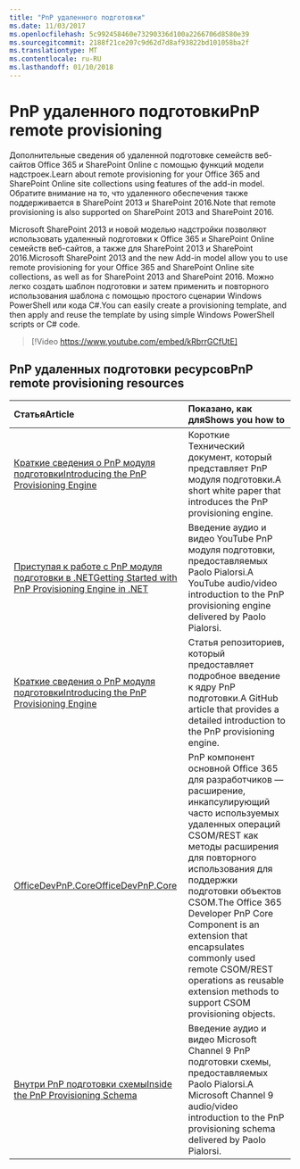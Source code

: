 ```yaml
---
title: "PnP удаленного подготовки"
ms.date: 11/03/2017
ms.openlocfilehash: 5c992458460e73290336d100a2266706d8580e39
ms.sourcegitcommit: 2188f21ce207c9d62d7d8af93822bd101058ba2f
ms.translationtype: MT
ms.contentlocale: ru-RU
ms.lasthandoff: 01/10/2018
---
```

# <a name="pnp-remote-provisioning"></a><span data-ttu-id="d5df6-102">PnP удаленного подготовки</span><span class="sxs-lookup"><span data-stu-id="d5df6-102">PnP remote provisioning</span></span>

<span data-ttu-id="d5df6-103">Дополнительные сведения об удаленной подготовке семейств веб-сайтов Office 365 и SharePoint Online с помощью функций модели надстроек.</span><span class="sxs-lookup"><span data-stu-id="d5df6-103">Learn about remote provisioning for your Office 365 and SharePoint Online site collections using features of the add-in model.</span></span> <span data-ttu-id="d5df6-104">Обратите внимание на то, что удаленного обеспечения также поддерживается в SharePoint 2013 и SharePoint 2016.</span><span class="sxs-lookup"><span data-stu-id="d5df6-104">Note that remote provisioning is also supported on SharePoint 2013 and SharePoint 2016.</span></span>

<span data-ttu-id="d5df6-105">Microsoft SharePoint 2013 и новой моделью надстройки позволяют использовать удаленный подготовки к Office 365 и SharePoint Online семейств веб-сайтов, а также для SharePoint 2013 и SharePoint 2016.</span><span class="sxs-lookup"><span data-stu-id="d5df6-105">Microsoft SharePoint 2013 and the new Add-in model allow you to use remote provisioning for your Office 365 and SharePoint Online site collections, as well as for SharePoint 2013 and SharePoint 2016.</span></span> <span data-ttu-id="d5df6-106">Можно легко создать шаблон подготовки и затем применить и повторного использования шаблона с помощью простого сценарии Windows PowerShell или кода C#.</span><span class="sxs-lookup"><span data-stu-id="d5df6-106">You can easily create a provisioning template, and then apply and reuse the template by using simple Windows PowerShell scripts or C# code.</span></span>

> [!Video https://www.youtube.com/embed/kRbrrGCfUtE]

## <a name="pnp-remote-provisioning-resources"></a><span data-ttu-id="d5df6-107">PnP удаленных подготовки ресурсов</span><span class="sxs-lookup"><span data-stu-id="d5df6-107">PnP remote provisioning resources</span></span>

|<span data-ttu-id="d5df6-108">**Статья**</span><span class="sxs-lookup"><span data-stu-id="d5df6-108">**Article**</span></span>|<span data-ttu-id="d5df6-109">**Показано, как для**</span><span class="sxs-lookup"><span data-stu-id="d5df6-109">**Shows you how to**</span></span>|
|:-----|:-----|
|[<span data-ttu-id="d5df6-110">Краткие сведения о PnP модуля подготовки</span><span class="sxs-lookup"><span data-stu-id="d5df6-110">Introducing the PnP Provisioning Engine</span></span>](Introducing-the-PnP-Provisioning-Engine.md)| <span data-ttu-id="d5df6-111">Короткие Технический документ, который представляет PnP модуля подготовки.</span><span class="sxs-lookup"><span data-stu-id="d5df6-111">A short white paper that introduces the PnP provisioning engine.</span></span>|
|[<span data-ttu-id="d5df6-112">Приступая к работе с PnP модуля подготовки в .NET</span><span class="sxs-lookup"><span data-stu-id="d5df6-112">Getting Started with PnP Provisioning Engine in .NET</span></span>](https://www.youtube.com/watch?v=kRbrrGCfUtE)|<span data-ttu-id="d5df6-113">Введение аудио и видео YouTube PnP модуля подготовки, предоставляемых Paolo Pialorsi.</span><span class="sxs-lookup"><span data-stu-id="d5df6-113">A YouTube audio/video introduction to the PnP provisioning engine delivered by Paolo Pialorsi.</span></span>|
|[<span data-ttu-id="d5df6-114">Краткие сведения о PnP модуля подготовки</span><span class="sxs-lookup"><span data-stu-id="d5df6-114">Introducing the PnP Provisioning Engine</span></span>](https://github.com/SharePoint/PnP-Guidance/blob/551b9f6a66cf94058ba5497e310d519647afb20c/articles/Introducing-the-PnP-Provisioning-Engine.md)|<span data-ttu-id="d5df6-115">Статья репозиториев, который предоставляет подробное введение к ядру PnP подготовки.</span><span class="sxs-lookup"><span data-stu-id="d5df6-115">A GitHub article that provides a detailed introduction to the PnP provisioning engine.</span></span>|
|[<span data-ttu-id="d5df6-116">OfficeDevPnP.Core</span><span class="sxs-lookup"><span data-stu-id="d5df6-116">OfficeDevPnP.Core </span></span>](https://github.com/SharePoint/PnP-Sites-Core/tree/master/Core)|<span data-ttu-id="d5df6-117">PnP компонент основной Office 365 для разработчиков — расширение, инкапсулирующий часто используемых удаленных операций CSOM/REST как методы расширения для повторного использования для поддержки подготовки объектов CSOM.</span><span class="sxs-lookup"><span data-stu-id="d5df6-117">The Office 365 Developer PnP Core Component is an extension that encapsulates commonly used remote CSOM/REST operations as reusable extension methods to support CSOM provisioning objects.</span></span>|
|[<span data-ttu-id="d5df6-118">Внутри PnP подготовки схемы</span><span class="sxs-lookup"><span data-stu-id="d5df6-118">Inside the PnP Provisioning Schema</span></span>](https://channel9.msdn.com/blogs/OfficeDevPnP/Deep-dive-to-PnP-provisioning-engine-schema)|<span data-ttu-id="d5df6-119">Введение аудио и видео Microsoft Channel 9 PnP подготовки схемы, предоставляемых Paolo Pialorsi.</span><span class="sxs-lookup"><span data-stu-id="d5df6-119">A Microsoft Channel 9 audio/video introduction to the PnP provisioning schema delivered by Paolo Pialorsi.</span></span>|

